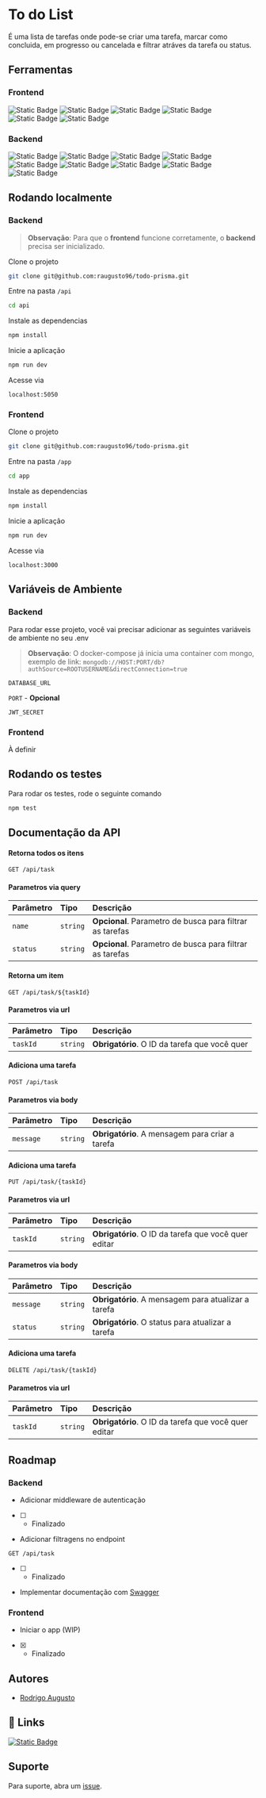 
# To do List

É uma lista de tarefas onde pode-se criar uma tarefa, marcar como concluida, em progresso ou cancelada e filtrar atráves da tarefa ou status.


## Ferramentas

### Frontend

![Static Badge](https://img.shields.io/badge/vite-purple?logo=vite&logoColor=ffffff)
![Static Badge](https://img.shields.io/badge/typescript-darkblue?logo=typescript&logoColor=ffffff)
![Static Badge](https://img.shields.io/badge/jest-darkred?logo=jest&logoColor=ffffff)
![Static Badge](https://img.shields.io/badge/axios-purple?logo=axios&logoColor=ffffff)
![Static Badge](https://img.shields.io/badge/eslint-black?logo=eslint&logoColor=ffffff)
![Static Badge](https://img.shields.io/badge/docker-blue?logo=docker&logoColor=ffffff)


### Backend

![Static Badge](https://img.shields.io/badge/node-339933?logo=node.js&logoColor=ffffff)
![Static Badge](https://img.shields.io/badge/express-212121?logo=express&logoColor=ffffff)
![Static Badge](https://img.shields.io/badge/typescript-darkblue?logo=typescript&logoColor=ffffff)
![Static Badge](https://img.shields.io/badge/prisma-212121?logo=prisma&logoColor=ffffff)
![Static Badge](https://img.shields.io/badge/jest-darkred?logo=jest&logoColor=ffffff)
![Static Badge](https://img.shields.io/badge/axios-purple?logo=axios&logoColor=ffffff)
![Static Badge](https://img.shields.io/badge/mongo-darkgreen?logo=mongodb&logoColor=000000)
![Static Badge](https://img.shields.io/badge/eslint-black?logo=eslint&logoColor=ffffff)
![Static Badge](https://img.shields.io/badge/docker-blue?logo=docker&logoColor=ffffff)


## Rodando localmente

### Backend 

> **Observação**: Para que o **frontend** funcione corretamente, o **backend** precisa ser inicializado.

Clone o projeto

```bash
git clone git@github.com:raugusto96/todo-prisma.git
```

Entre na pasta `/api`

```bash
cd api
```

Instale as dependencias

```bash
npm install
```

Inicie a aplicação

```bash
npm run dev
```

Acesse via

```
localhost:5050
```

### Frontend

Clone o projeto

```bash
git clone git@github.com:raugusto96/todo-prisma.git
```

Entre na pasta `/app`

```bash
cd app
```

Instale as dependencias

```bash
npm install
```

Inicie a aplicação

```bash
npm run dev
```

Acesse via

```
localhost:3000
```


## Variáveis de Ambiente

### Backend

Para rodar esse projeto, você vai precisar adicionar as seguintes variáveis de ambiente no seu .env

> **Observação**: O docker-compose já inicia uma container com mongo, exemplo de link: `mongodb://HOST:PORT/db?authSource=ROOTUSERNAME&directConnection=true`

`DATABASE_URL` 

`PORT` - **Opcional**

`JWT_SECRET`

### Frontend

À definir


## Rodando os testes

Para rodar os testes, rode o seguinte comando

```bash
npm test
```


## Documentação da API

#### Retorna todos os itens

```http
GET /api/task
```
#### Parametros via query

| Parâmetro   | Tipo       | Descrição                           |
| :---------- | :--------- | :---------------------------------- |
| `name` | `string` | **Opcional**. Parametro de busca para filtrar as tarefas |
| `status` | `string` | **Opcional**. Parametro de busca para filtrar as tarefas |

#### Retorna um item

```http
GET /api/task/${taskId}
```

#### Parametros via url

| Parâmetro   | Tipo       | Descrição                                   |
| :---------- | :--------- | :------------------------------------------ |
| `taskId`      | `string` | **Obrigatório**. O ID da tarefa que você quer |

#### Adiciona uma tarefa

```http
POST /api/task
```

#### Parametros via body

| Parâmetro   | Tipo       | Descrição                                   |
| :---------- | :--------- | :------------------------------------------ |
| `message`      | `string` | **Obrigatório**. A mensagem para criar a tarefa |

#### Adiciona uma tarefa

```http
PUT /api/task/{taskId}
```

#### Parametros via url

| Parâmetro   | Tipo       | Descrição                                   |
| :---------- | :--------- | :------------------------------------------ |
| `taskId`      | `string` | **Obrigatório**. O ID da tarefa que você quer editar |

#### Parametros via body

| Parâmetro   | Tipo       | Descrição                                   |
| :---------- | :--------- | :------------------------------------------ |
| `message`      | `string` | **Obrigatório**. A mensagem para atualizar a tarefa |
| `status`      | `string` | **Obrigatório**. O status para atualizar a tarefa |

#### Adiciona uma tarefa

```http
DELETE /api/task/{taskId}
```

#### Parametros via url

| Parâmetro   | Tipo       | Descrição                                   |
| :---------- | :--------- | :------------------------------------------ |
| `taskId`      | `string` | **Obrigatório**. O ID da tarefa que você quer editar |

## Roadmap

### Backend

- Adicionar middleware de autenticação

- [ ] - Finalizado

- Adicionar filtragens no endpoint
```http
GET /api/task
```

- [ ] - Finalizado

- Implementar documentação com [Swagger](https://swagger.io/)


### Frontend

- Iniciar o app (WIP)

- [x] - Finalizado



## Autores

- [Rodrigo Augusto](https://www.github.com/raugusto96)


## 🔗 Links

[![Static Badge](https://img.shields.io/badge/linkedin-blue?logo=linkedin&logoColor=white)](https://www.linkedin.com/in/roh-augusto96/)


## Suporte

Para suporte, abra um [issue](https://github.com/raugusto96/todo-prisma/issues).

